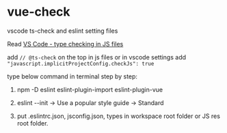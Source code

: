 # vue-check
vscode ts-check and eslint setting files

Read [VS Code - type checking in JS files](https://code.visualstudio.com/docs/languages/javascript#_type-checking)

add ``// @ts-check`` on the top in js files
or in vscode settings add ``"javascript.implicitProjectConfig.checkJs": true``

type below command in terminal step by step:

1. npm -D eslint eslint-plugin-import eslint-plugin-vue
2. eslint --init -> Use a popular style guide -> Standard

3. put .eslintrc.json, jsconfig.json, types in workspace root folder or JS res root folder.
